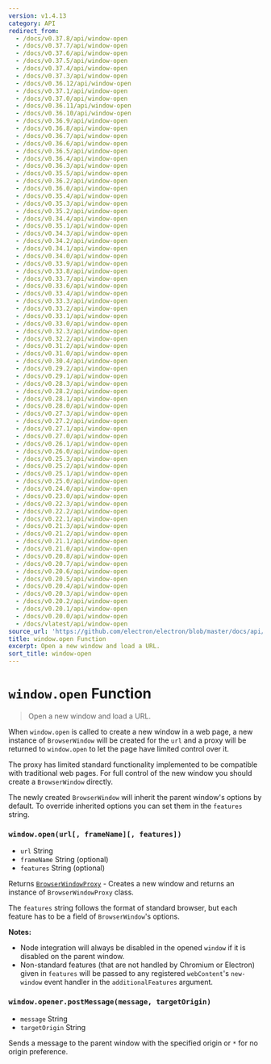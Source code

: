 ```yaml
---
version: v1.4.13
category: API
redirect_from:
  - /docs/v0.37.8/api/window-open
  - /docs/v0.37.7/api/window-open
  - /docs/v0.37.6/api/window-open
  - /docs/v0.37.5/api/window-open
  - /docs/v0.37.4/api/window-open
  - /docs/v0.37.3/api/window-open
  - /docs/v0.36.12/api/window-open
  - /docs/v0.37.1/api/window-open
  - /docs/v0.37.0/api/window-open
  - /docs/v0.36.11/api/window-open
  - /docs/v0.36.10/api/window-open
  - /docs/v0.36.9/api/window-open
  - /docs/v0.36.8/api/window-open
  - /docs/v0.36.7/api/window-open
  - /docs/v0.36.6/api/window-open
  - /docs/v0.36.5/api/window-open
  - /docs/v0.36.4/api/window-open
  - /docs/v0.36.3/api/window-open
  - /docs/v0.35.5/api/window-open
  - /docs/v0.36.2/api/window-open
  - /docs/v0.36.0/api/window-open
  - /docs/v0.35.4/api/window-open
  - /docs/v0.35.3/api/window-open
  - /docs/v0.35.2/api/window-open
  - /docs/v0.34.4/api/window-open
  - /docs/v0.35.1/api/window-open
  - /docs/v0.34.3/api/window-open
  - /docs/v0.34.2/api/window-open
  - /docs/v0.34.1/api/window-open
  - /docs/v0.34.0/api/window-open
  - /docs/v0.33.9/api/window-open
  - /docs/v0.33.8/api/window-open
  - /docs/v0.33.7/api/window-open
  - /docs/v0.33.6/api/window-open
  - /docs/v0.33.4/api/window-open
  - /docs/v0.33.3/api/window-open
  - /docs/v0.33.2/api/window-open
  - /docs/v0.33.1/api/window-open
  - /docs/v0.33.0/api/window-open
  - /docs/v0.32.3/api/window-open
  - /docs/v0.32.2/api/window-open
  - /docs/v0.31.2/api/window-open
  - /docs/v0.31.0/api/window-open
  - /docs/v0.30.4/api/window-open
  - /docs/v0.29.2/api/window-open
  - /docs/v0.29.1/api/window-open
  - /docs/v0.28.3/api/window-open
  - /docs/v0.28.2/api/window-open
  - /docs/v0.28.1/api/window-open
  - /docs/v0.28.0/api/window-open
  - /docs/v0.27.3/api/window-open
  - /docs/v0.27.2/api/window-open
  - /docs/v0.27.1/api/window-open
  - /docs/v0.27.0/api/window-open
  - /docs/v0.26.1/api/window-open
  - /docs/v0.26.0/api/window-open
  - /docs/v0.25.3/api/window-open
  - /docs/v0.25.2/api/window-open
  - /docs/v0.25.1/api/window-open
  - /docs/v0.25.0/api/window-open
  - /docs/v0.24.0/api/window-open
  - /docs/v0.23.0/api/window-open
  - /docs/v0.22.3/api/window-open
  - /docs/v0.22.2/api/window-open
  - /docs/v0.22.1/api/window-open
  - /docs/v0.21.3/api/window-open
  - /docs/v0.21.2/api/window-open
  - /docs/v0.21.1/api/window-open
  - /docs/v0.21.0/api/window-open
  - /docs/v0.20.8/api/window-open
  - /docs/v0.20.7/api/window-open
  - /docs/v0.20.6/api/window-open
  - /docs/v0.20.5/api/window-open
  - /docs/v0.20.4/api/window-open
  - /docs/v0.20.3/api/window-open
  - /docs/v0.20.2/api/window-open
  - /docs/v0.20.1/api/window-open
  - /docs/v0.20.0/api/window-open
  - /docs/vlatest/api/window-open
source_url: 'https://github.com/electron/electron/blob/master/docs/api/window-open.md'
title: window.open Function
excerpt: Open a new window and load a URL.
sort_title: window-open
---
```

# `window.open` Function

> Open a new window and load a URL.

When `window.open` is called to create a new window in a web page, a new instance of `BrowserWindow` will be created for the `url` and a proxy will be returned to `window.open` to let the page have limited control over it.

The proxy has limited standard functionality implemented to be compatible with traditional web pages. For full control of the new window you should create a `BrowserWindow` directly.

The newly created `BrowserWindow` will inherit the parent window's options by default. To override inherited options you can set them in the `features` string.

### `window.open(url[, frameName][, features])`

*   `url` String
*   `frameName` String (optional)
*   `features` String (optional)

Returns [`BrowserWindowProxy`]({{site.baseurl}}/docs/api/browser-window-proxy) - Creates a new window and returns an instance of `BrowserWindowProxy` class.

The `features` string follows the format of standard browser, but each feature has to be a field of `BrowserWindow`'s options.

**Notes:**

*   Node integration will always be disabled in the opened `window` if it is disabled on the parent window.
*   Non-standard features (that are not handled by Chromium or Electron) given in `features` will be passed to any registered `webContent`'s `new-window` event handler in the `additionalFeatures` argument.

### `window.opener.postMessage(message, targetOrigin)`

*   `message` String
*   `targetOrigin` String

Sends a message to the parent window with the specified origin or `*` for no origin preference.
